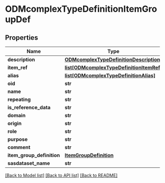 # ODMcomplexTypeDefinitionItemGroupDef

## Properties
Name | Type | Description | Notes
------------ | ------------- | ------------- | -------------
**description** | [**ODMcomplexTypeDefinitionDescription**](ODMcomplexTypeDefinitionDescription.md) |  | [optional] 
**item_ref** | [**list[ODMcomplexTypeDefinitionItemRef]**](ODMcomplexTypeDefinitionItemRef.md) |  | [optional] 
**alias** | [**list[ODMcomplexTypeDefinitionAlias]**](ODMcomplexTypeDefinitionAlias.md) |  | [optional] 
**oid** | **str** |  | [optional] 
**name** | **str** |  | [optional] 
**repeating** | **str** |  | [optional] 
**is_reference_data** | **str** |  | [optional] 
**domain** | **str** |  | [optional] 
**origin** | **str** |  | [optional] 
**role** | **str** |  | [optional] 
**purpose** | **str** |  | [optional] 
**comment** | **str** |  | [optional] 
**item_group_definition** | [**ItemGroupDefinition**](ItemGroupDefinition.md) |  | 
**sasdataset_name** | **str** |  | [optional] 

[[Back to Model list]](../README.md#documentation-for-models) [[Back to API list]](../README.md#documentation-for-api-endpoints) [[Back to README]](../README.md)


